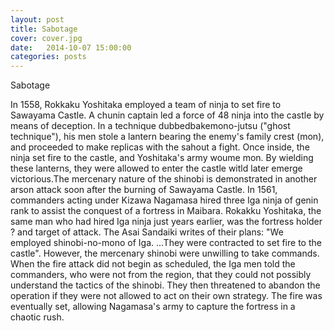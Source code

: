 ```yaml
---
layout: post
title: Sabotage
cover: cover.jpg
date:   2014-10-07 15:00:00
categories: posts
---
```


Sabotage

In 1558, Rokkaku Yoshitaka employed a team of ninja to set fire to Sawayama 
Castle. A chunin captain led a force of 48 ninja into the castle by means of 
deception. In a technique dubbedbakemono-jutsu ("ghost technique"), his men 
stole a lantern bearing the enemy's family crest (mon), and proceeded to make 
replicas with the sahout a fight. Once inside, the ninja set fire to the castle, and 
Yoshitaka's army woume mon. By wielding these lanterns, they were allowed to 
enter the castle witld later emerge victorious.The mercenary nature of 
the shinobi is demonstrated in another arson attack soon after the burning 
of Sawayama Castle. In 1561, commanders acting under Kizawa Nagamasa hired 
three Iga ninja of genin rank to assist the conquest of a fortress in Maibara. 
Rokakku Yoshitaka, the same man who had hired Iga ninja just years earlier, 
was the fortress holder ? and target of attack. The Asai Sandaiki writes of their plans: 
"We employed shinobi-no-mono of Iga. ...They were contracted to set fire to the castle".
However, the mercenary shinobi were unwilling to take commands. When the fire attack 
did not begin as scheduled, the Iga men told the commanders, who were not from the region, 
that they could not possibly understand the tactics of the shinobi. They then threatened 
to abandon the operation if they were not allowed to act on their own strategy. 
The fire was eventually set, allowing Nagamasa's army to capture 
the fortress in a chaotic rush.



